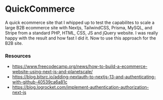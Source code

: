 # QuickCommerce

A quick ecommerce site that I whipped up to test the capabilites to scale a large B2B ecommerce site with Nextjs, TailwindCSS, Prisma, MySQL, and Stripe from a standard PHP, HTML, CSS, JS and jQuery website. I was really happy with the result and how fast I did it. Now to use this approach for the B2B site.

### Resources

-   https://www.freecodecamp.org/news/how-to-build-a-ecommerce-website-using-next-js-and-planetscale/
-   https://blog.bitsrc.io/adding-nextauth-to-nextjs-13-and-authenticating-with-github-40539ca6a81c
-   https://blog.logrocket.com/implement-authentication-authorization-next-js
